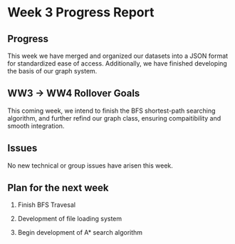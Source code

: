 # Week 3 Progress Report

## Progress
This week we have merged and organized our datasets into a JSON format for standardized ease of access. Additionally, we have finished developing the basis of our graph system.

## WW3 -> WW4 Rollover Goals
This coming week, we intend to finish the BFS shortest-path searching algorithm, and further refind our graph class, ensuring compaitibility and smooth integration.

## Issues
No new technical or group issues have arisen this week.

## Plan for the next week
1. Finish BFS Travesal

1. Development of file loading system

1. Begin development of A* search algorithm
